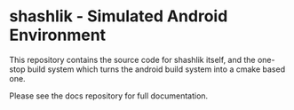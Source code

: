 shashlik - Simulated Android Environment
===============================================================================

This repository contains the source code for shashlik itself, and the one-stop
build system which turns the android build system into a cmake based one.

Please see the docs repository for full documentation.
